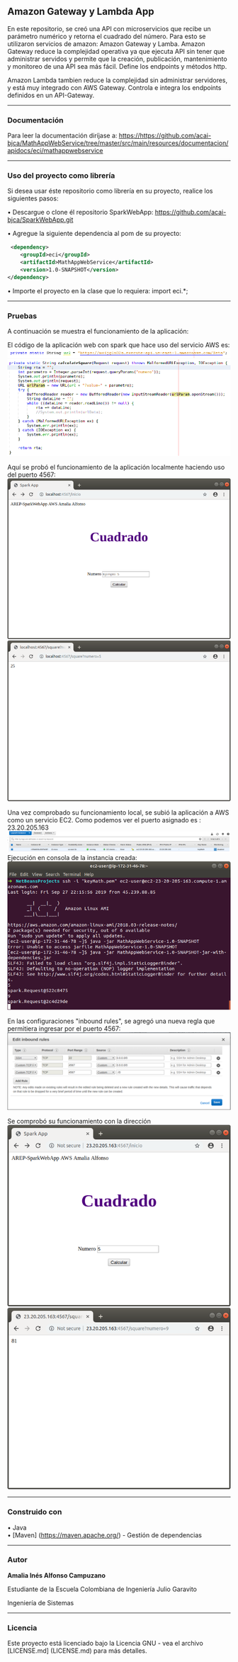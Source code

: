 ## Amazon Gateway y Lambda App 

En este repositorio, se creó una API con microservicios que recibe un parámetro numérico y retorna el cuadrado del número. Para esto se utilizaron servicios de amazon: Amazon Gateway y Lamba.
Amazon Gateway reduce la complejidad operativa ya que ejecuta API sin tener que administrar servidos y permite que la creación, publicación, mantenimiento y monitoreo de una API sea más fácil. Define los endpoints y métodos http.

Amazon Lambda tambien reduce la complejidad sin administrar servidores, y está muy integrado con AWS Gateway. Controla e integra los endpoints definidos en un API-Gateway.
___
### Documentación

Para leer la documentación diríjase a: <https://https://github.com/acai-bjca/MathAppWebService/tree/master/src/main/resources/documentacion/apidocs/eci/mathappwebservice>

___
### Uso del proyecto como librería
Si desea usar éste repositorio como librería en su proyecto, realice los siguientes pasos:

• Descargue o clone él repositorio SparkWebApp: <https://github.com/acai-bjca/SparkWebApp.git>

• Agregue la siguiente dependencia al pom de su proyecto:
``` xml
 <dependency>
	<groupId>eci</groupId>
    <artifactId>MathAppWebService</artifactId>
    <version>1.0-SNAPSHOT</version>
</dependency>
```

• Importe el proyecto en la clase que lo requiera:
import eci.*;

___
### Pruebas

A continuación se muestra el funcionamiento de la aplicación:

El código de la aplicación web con spark que hace uso del servicio AWS es:
![](src/main/resources/url.png)
![](src/main/resources/codigo.png)

Aquí se probó el funcionamiento de la aplicación localmente haciendo uso del puerto 4567:
![](src/main/resources/inicio.png)
![](src/main/resources/resultado.png)

Una vez comprobado su funcionamiento local, se subió la aplicación a AWS como un servicio EC2.
Como podemos ver el puerto asignado es : 23.20.205.163
![](src/main/resources/awsEC2.png)
Ejecución en consola de la instancia creada:
![](src/main/resources/consola.png)

En las configuraciones "inbound rules", se agregó una nueva regla que permitiera ingresar por el puerto 4567:
![](src/main/resources/rulesInbound.png)
 
Se comprobó su funcionamiento con la dirección
![](src/main/resources/awsInicio.png)
![](src/main/resources/awsRta.png)
___
### Construido con

• Java  
• [Maven] (https://maven.apache.org/) - Gestión de dependencias

___
### Autor

**Amalia Inés Alfonso Campuzano** 

Estudiante de la Escuela Colombiana de Ingeniería Julio Garavito

Ingeniería de Sistemas
___
### Licencia

Este proyecto está licenciado bajo la Licencia GNU - vea el archivo [LICENSE.md] (LICENSE.md) para más detalles.

